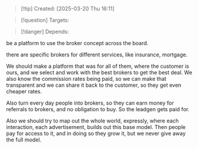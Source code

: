 
>[!tip] Created: [2025-03-20 Thu 16:11]

>[!question] Targets: 

>[!danger] Depends: 

be a platform to use the broker concept across the board.

there are specific brokers for different services, like insurance, mortgage.

We should make a platform that was for all of them, where the customer is ours, and we select and work with the best brokers to get the best deal.  We also know the commission rates being paid, so we can make that transparent and we can share it back to the customer, so they get even cheaper rates.

Also turn every day people into brokers, so they can earn money for referrals to brokers, and no obligation to buy.  So the leadgen gets paid for.

Also we should try to map out the whole world, expressly, where each interaction, each advertisement, builds out this base model.  Then people pay for access to it, and in doing so they grow it, but we never give away the full model.